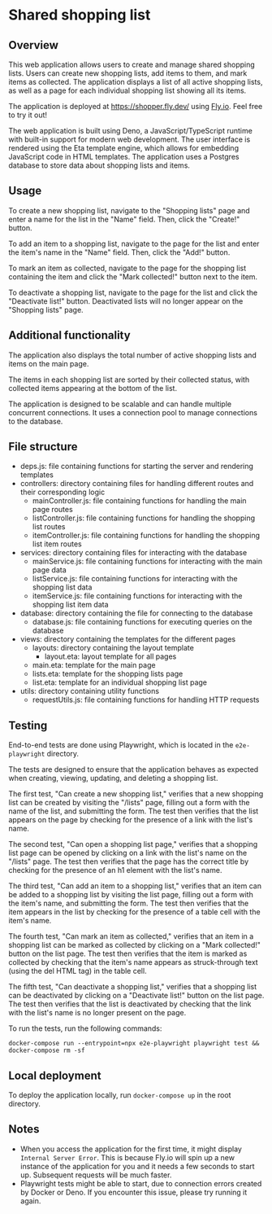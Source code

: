 # Shared shopping list

## Overview

This web application allows users to create and manage shared shopping lists.
Users can create new shopping lists, add items to them, and mark items as
collected. The application displays a list of all active shopping lists, as well
as a page for each individual shopping list showing all its items.

The application is deployed at https://shopper.fly.dev/ using
[Fly.io](https://fly.io/). Feel free to try it out!

The web application is built using Deno, a JavaScript/TypeScript runtime with
built-in support for modern web development. The user interface is rendered
using the Eta template engine, which allows for embedding JavaScript code in
HTML templates. The application uses a Postgres database to store data about
shopping lists and items.

## Usage

To create a new shopping list, navigate to the "Shopping lists" page and enter a
name for the list in the "Name" field. Then, click the "Create!" button.

To add an item to a shopping list, navigate to the page for the list and enter
the item's name in the "Name" field. Then, click the "Add!" button.

To mark an item as collected, navigate to the page for the shopping list
containing the item and click the "Mark collected!" button next to the item.

To deactivate a shopping list, navigate to the page for the list and click the
"Deactivate list!" button. Deactivated lists will no longer appear on the
"Shopping lists" page.

## Additional functionality

The application also displays the total number of active shopping lists and
items on the main page.

The items in each shopping list are sorted by their collected status, with
collected items appearing at the bottom of the list.

The application is designed to be scalable and can handle multiple concurrent
connections. It uses a connection pool to manage connections to the database.

## File structure

- deps.js: file containing functions for starting the server and rendering
  templates
- controllers: directory containing files for handling different routes and
  their corresponding logic
  - mainController.js: file containing functions for handling the main page
    routes
  - listController.js: file containing functions for handling the shopping list
    routes
  - itemController.js: file containing functions for handling the shopping list
    item routes
- services: directory containing files for interacting with the database
  - mainService.js: file containing functions for interacting with the main page
    data
  - listService.js: file containing functions for interacting with the shopping
    list data
  - itemService.js: file containing functions for interacting with the shopping
    list item data
- database: directory containing the file for connecting to the database
  - database.js: file containing functions for executing queries on the database
- views: directory containing the templates for the different pages
  - layouts: directory containing the layout template
    - layout.eta: layout template for all pages
  - main.eta: template for the main page
  - lists.eta: template for the shopping lists page
  - list.eta: template for an individual shopping list page
- utils: directory containing utility functions
  - requestUtils.js: file containing functions for handling HTTP requests

## Testing

End-to-end tests are done using Playwright, which is located in the
`e2e-playwright` directory.

The tests are designed to ensure that the application behaves as expected when
creating, viewing, updating, and deleting a shopping list.

The first test, "Can create a new shopping list," verifies that a new shopping
list can be created by visiting the "/lists" page, filling out a form with the
name of the list, and submitting the form. The test then verifies that the list
appears on the page by checking for the presence of a link with the list's name.

The second test, "Can open a shopping list page," verifies that a shopping list
page can be opened by clicking on a link with the list's name on the "/lists"
page. The test then verifies that the page has the correct title by checking for
the presence of an h1 element with the list's name.

The third test, "Can add an item to a shopping list," verifies that an item can
be added to a shopping list by visiting the list page, filling out a form with
the item's name, and submitting the form. The test then verifies that the item
appears in the list by checking for the presence of a table cell with the item's
name.

The fourth test, "Can mark an item as collected," verifies that an item in a
shopping list can be marked as collected by clicking on a "Mark collected!"
button on the list page. The test then verifies that the item is marked as
collected by checking that the item's name appears as struck-through text (using
the del HTML tag) in the table cell.

The fifth test, "Can deactivate a shopping list," verifies that a shopping list
can be deactivated by clicking on a "Deactivate list!" button on the list page.
The test then verifies that the list is deactivated by checking that the link
with the list's name is no longer present on the page.

To run the tests, run the following commands:

`docker-compose run --entrypoint=npx e2e-playwright playwright test && docker-compose rm -sf`

## Local deployment

To deploy the application locally, run `docker-compose up` in the root
directory.

## Notes

- When you access the application for the first time, it might display
  `Internal Server Error`. This is because Fly.io will spin up a new instance of
  the application for you and it needs a few seconds to start up. Subsequent
  requests will be much faster.
- Playwright tests might be able to start, due to connection errors created by
  Docker or Deno. If you encounter this issue, please try running it again.
